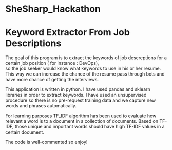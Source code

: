 # SheSharp_Hackathon

# Keyword Extractor From Job Descriptions

The goal of this program is to extract the keywords of job descreptions for a certain job position ( for instance  : DevOps),  
so the job seeker would know what keywords to use in his or her resume.
This way we can increase the chance of the resume pass through bots and have more chance of getting the interviews.


This application is written in python. I have used pandas and sklearn libraries in order to extract keywords.
I have used an unsupervised procedure so there is no pre-request training data and we capture new words and phrases automatically.

For learning purposes TF_IDF algorithm has been used to  evaluate how relevant a word is to a document in a collection of documents.
Based on TF-IDF, those unique and important words should have high TF-IDF values in a certain document.

The code is well-commented so enjoy!
